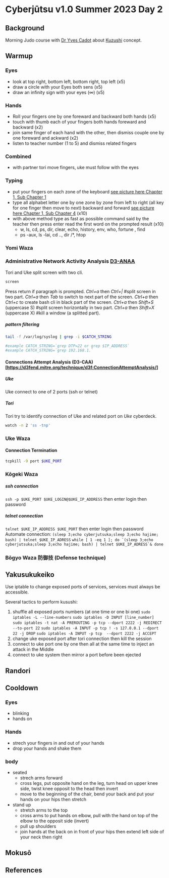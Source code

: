 # Cyberjūtsu v1.0 Summer 2023 Day 2
## Background
Morning Judo course with [Dr Yves Cadot](http://budo2008.nifs-k.ac.jp/en/guest/cadot.html) about [Kuzushi](../../glossary.md#kuzushi) concept.
## Warmup

### Eyes
* look at top right, bottom left, bottom right, top left (x5)
* draw a circle with your Eyes both sens (x5)
* draw an infinity sign with your eyes (∞) (x5)
### Hands
* Roll your fingers one by one foreward and backward both hands (x5)
* touch with thumb each of your fingers both hands foreward and backward (x2)
* join same finger of each hand with the other, then dismiss couple one by one foreward and ackward (x2)
* listen to teacher number (1 to 5) and dismiss related fingers
### Combined 
* with partner tori move fingers, uke must follow with the eyes

### Typing
* put your fingers on each zone of the keyboard [see picture here Chapter 1, Sub Chapter 1](https://www.wikihow.com/Type#Learning-to-Type)
* type all alphabet letter one by one zone by zone from left to right (all key for one finger then move to next) backward and forward [see picture here Chapter 1, Sub Chapter 4](https://www.wikihow.com/Type#Learning-to-Type) (x10)
* with above method type as fast as possible command said by the teacher then press enter read the first word on the prompted result (x10)
  * w, ls, cd, ps, dir, clear, echo, history, env, who, fortune , find 
  * ps -aux, ls -lai, cd .., dir /*, htop

### Yomi Waza

###  Administrative Network Activity Analysis [D3-ANAA](https://d3fend.mitre.org/technique/d3f:AdministrativeNetworkActivityAnalysis/)
Tori and Uke split screen with two cli.
```bash
screen
```
Press return if paragraph is prompted.
*Ctrl+a* then *Ctrl+|* #split screen in two part.
*Ctrl+a* then *Tab* to switch to next part of the screen.
*Ctrl+a* then *Ctrl+c* to create bash cli in black part of the screen.
*Ctrl+a* then *Shift+S* (uppercase S) #split screen horizontally in two part.
*Ctrl+a* then *Shift+X* (uppercase X) #kill a window (a splitted part).

##### pattern filtering
```bash
tail -f /var/log/syslog | grep -i $CATCH_STRING

#example CATCH_STRING=`grep DTP=22 or grep $IP_ADDRESS`
#example CATCH_STRING=`grep 192.168.1.`
```

#### Connections Attempt Analysis (D3-CAA)[https://d3fend.mitre.org/technique/d3f:ConnectionAttemptAnalysis/]

##### Uke
Uke connect to one of 2 ports (ssh or telnet)

##### Tori
Tori try to identify connection of Uke and related port on *Uke* cyberdeck.

```bash
watch -n 2 'ss -tnp'
```
### Uke Waza

#### Connection Termination
```bash
tcpkill -9 port $UKE_PORT
```

### Kōgeki Waza
##### ssh connection
```ssh -p $UKE_PORT $UKE_LOGIN@$UKE_IP_ADDRESS```
then enter login then password
##### telnet connection
```telnet $UKE_IP_ADDRESS $UKE_PORT```
then enter login then password
Automate connection:
```(sleep 3;echo cyberjutsuka;sleep 3;echo hajime; bash) | telnet $UKE_IP_ADRESS```
```while [ 1 -eq 1 ]; do `(sleep 3;echo cyberjutsuka;sleep 3;echo hajime; bash) | telnet $UKE_IP_ADRESS`& done```

### Bōgyo Waza 防御技 (Defense technique) 



## Yakusukukeiko
Use iptable to change exposed ports of services, services must always be accessible.

Several tactics to perform kusushi:
1) shuffle all exposed ports numbers (at one time or one bi one)
```sudo iptables -L --line-numbers```
```sudo iptables -D INPUT [line_number]```
```sudo iptables -t nat -A PREROUTING -p tcp --dport 2222 -j REDIRECT --to-port 22```
```sudo iptables -A INPUT -p tcp ! -s 127.0.0.1 --dport 22 -j DROP```
```sudo iptables -A INPUT -p tcp  --dport 2222 -j ACCEPT```
1) change uke exposed port after tori connection then kill the session
2) connect to uke port one by one then all at the same time to inject an attack in the Middle
3) connect to uke system then mirror a port before been ejected


## Randori

## Cooldown

### Eyes
* blinking
* hands on
### Hands
* strech your fingers in and out of your hands 
* drop your hands and shake them
### body
* seated
  * strech arms forward
  * cross legs, put opposite hand on the leg, turn head on upper knee side, twist knee opposit to the head then invert
  * move to the beginning of the chair, bend your back and put your hands on your hips then stretch
* stand up
  * stretch arms to the top
  * cross arms to put hands on elbow, pull with the hand on top of the elbow to the opposit side (invert)
  * pull up shoulders
  * join hands at the back on in front of your hips then extend left side of your neck then right
## Mokusō


## References

